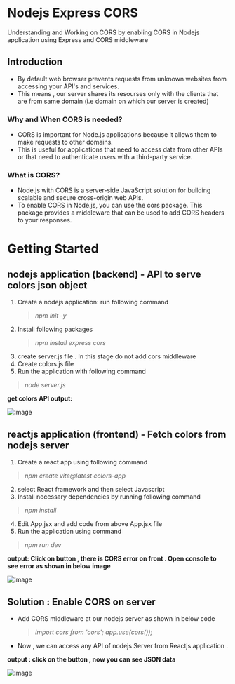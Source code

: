 # Nodejs Express CORS
Understanding and Working on CORS by enabling CORS in Nodejs application using Express and CORS middleware

## Introduction 
- By default web browser prevents requests from unknown websites from accessing your API's and services.
- This means , our server shares its resourses only with the clients that are from same domain (i.e domain on which our server is created)
### Why and When CORS is needed?
 - CORS is important for Node.js applications because it allows them to make requests to other domains.
 - This is useful for applications that need to access data from other APIs or that need to authenticate users with a third-party service.
### What is CORS?
- Node.js with CORS is a server-side JavaScript solution for building scalable and secure cross-origin web APIs.
- To enable CORS in Node.js, you can use the cors package. This package provides a middleware that can be used to add CORS headers to your responses.

# Getting Started 
## nodejs application (backend) - API to serve colors json object 
1. Create a nodejs application: run following command
    > _npm init -y_
2. Install following packages
    > _npm install express cors_
3. create server.js file . In this stage do not add cors middleware 
4. Create colors.js file 
5. Run the application with following command
  > _node server.js_

**get colors API output:**

![image](https://github.com/Nagamma06/Nodejs_Express_CORS/assets/64766095/3564ff69-53f2-4dfd-ac19-fef8c31e38b1)

## reactjs application (frontend) - Fetch colors from nodejs server
1. Create a react app using following command
 > _npm create vite@latest colors-app_
2. select React framework and then select Javascript
3. Install necessary dependencies by running following command
 > _npm install_
4. Edit App.jsx and add code from above App.jsx file 
5. Run the application using command
 > _npm run dev_



**output: Click on button , there is CORS error on front . Open console to see error as shown in below image** 

![image](https://github.com/Nagamma06/Nodejs_Express_CORS/assets/64766095/0f03dd1c-79aa-4c96-8d04-03c8e551b1dc)



## Solution : Enable CORS on server
- Add CORS middleware at our nodejs server as shown in below code
  > _import cors from 'cors';_
  > _app.use(cors());_
- Now , we can access any API of nodejs Server from Reactjs application .
  

**output : click on the button , now you can see JSON data**

![image](https://github.com/Nagamma06/Nodejs_Express_CORS/assets/64766095/6d555c43-ef16-4c42-b12d-fa346911431f)







